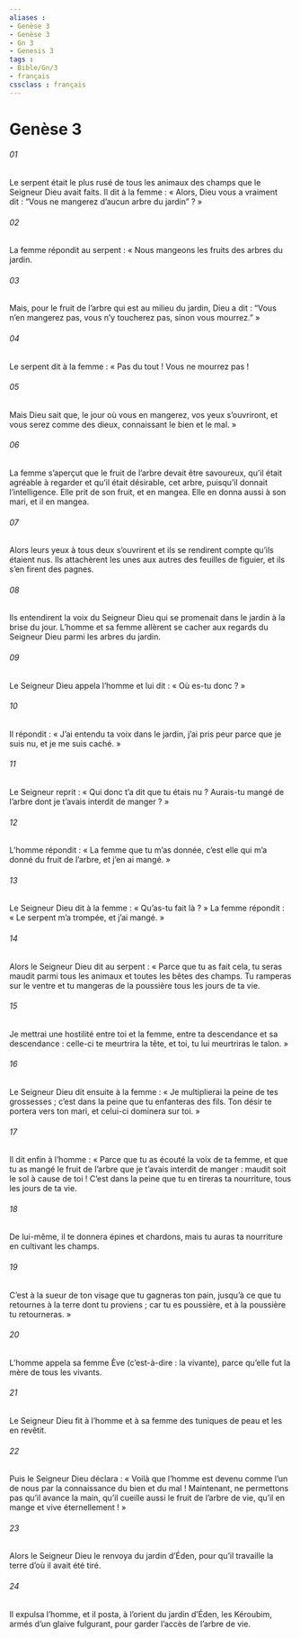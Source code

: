 ```yaml
---
aliases : 
- Genèse 3
- Genèse 3
- Gn 3
- Genesis 3
tags : 
- Bible/Gn/3
- français
cssclass : français
---
```


# Genèse 3

###### 01
Le serpent était le plus rusé de tous les animaux des champs que le Seigneur Dieu avait faits. Il dit à la femme : « Alors, Dieu vous a vraiment dit : “Vous ne mangerez d’aucun arbre du jardin” ? »
###### 02
La femme répondit au serpent : « Nous mangeons les fruits des arbres du jardin.
###### 03
Mais, pour le fruit de l’arbre qui est au milieu du jardin, Dieu a dit : “Vous n’en mangerez pas, vous n’y toucherez pas, sinon vous mourrez.” »
###### 04
Le serpent dit à la femme : « Pas du tout ! Vous ne mourrez pas !
###### 05
Mais Dieu sait que, le jour où vous en mangerez, vos yeux s’ouvriront, et vous serez comme des dieux, connaissant le bien et le mal. »
###### 06
La femme s’aperçut que le fruit de l’arbre devait être savoureux, qu’il était agréable à regarder et qu’il était désirable, cet arbre, puisqu’il donnait l’intelligence. Elle prit de son fruit, et en mangea. Elle en donna aussi à son mari, et il en mangea.
###### 07
Alors leurs yeux à tous deux s’ouvrirent et ils se rendirent compte qu’ils étaient nus. Ils attachèrent les unes aux autres des feuilles de figuier, et ils s’en firent des pagnes.
###### 08
Ils entendirent la voix du Seigneur Dieu qui se promenait dans le jardin à la brise du jour. L’homme et sa femme allèrent se cacher aux regards du Seigneur Dieu parmi les arbres du jardin.
###### 09
Le Seigneur Dieu appela l’homme et lui dit : « Où es-tu donc ? »
###### 10
Il répondit : « J’ai entendu ta voix dans le jardin, j’ai pris peur parce que je suis nu, et je me suis caché. »
###### 11
Le Seigneur reprit : « Qui donc t’a dit que tu étais nu ? Aurais-tu mangé de l’arbre dont je t’avais interdit de manger ? »
###### 12
L’homme répondit : « La femme que tu m’as donnée, c’est elle qui m’a donné du fruit de l’arbre, et j’en ai mangé. »
###### 13
Le Seigneur Dieu dit à la femme : « Qu’as-tu fait là ? » La femme répondit : « Le serpent m’a trompée, et j’ai mangé. »
###### 14
Alors le Seigneur Dieu dit au serpent : « Parce que tu as fait cela, tu seras maudit parmi tous les animaux et toutes les bêtes des champs. Tu ramperas sur le ventre et tu mangeras de la poussière tous les jours de ta vie.
###### 15
Je mettrai une hostilité entre toi et la femme, entre ta descendance et sa descendance : celle-ci te meurtrira la tête, et toi, tu lui meurtriras le talon. »
###### 16
Le Seigneur Dieu dit ensuite à la femme : « Je multiplierai la peine de tes grossesses ; c’est dans la peine que tu enfanteras des fils. Ton désir te portera vers ton mari, et celui-ci dominera sur toi. »
###### 17
Il dit enfin à l’homme : « Parce que tu as écouté la voix de ta femme, et que tu as mangé le fruit de l’arbre que je t’avais interdit de manger : maudit soit le sol à cause de toi ! C’est dans la peine que tu en tireras ta nourriture, tous les jours de ta vie.
###### 18
De lui-même, il te donnera épines et chardons, mais tu auras ta nourriture en cultivant les champs.
###### 19
C’est à la sueur de ton visage que tu gagneras ton pain, jusqu’à ce que tu retournes à la terre dont tu proviens ; car tu es poussière, et à la poussière tu retourneras. »
###### 20
L’homme appela sa femme Ève (c’est-à-dire : la vivante), parce qu’elle fut la mère de tous les vivants.
###### 21
Le Seigneur Dieu fit à l’homme et à sa femme des tuniques de peau et les en revêtit.
###### 22
Puis le Seigneur Dieu déclara : « Voilà que l’homme est devenu comme l’un de nous par la connaissance du bien et du mal ! Maintenant, ne permettons pas qu’il avance la main, qu’il cueille aussi le fruit de l’arbre de vie, qu’il en mange et vive éternellement ! »
###### 23
Alors le Seigneur Dieu le renvoya du jardin d’Éden, pour qu’il travaille la terre d’où il avait été tiré.
###### 24
Il expulsa l’homme, et il posta, à l’orient du jardin d’Éden, les Kéroubim, armés d’un glaive fulgurant, pour garder l’accès de l’arbre de vie.
